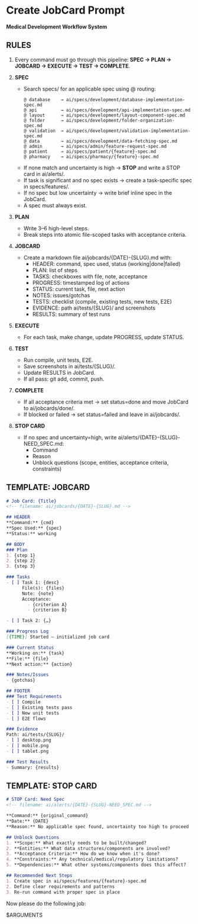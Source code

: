# Create JobCard Prompt
**Medical Development Workflow System**

## RULES

1. Every command must go through this pipeline: **SPEC → PLAN → JOBCARD → EXECUTE → TEST → COMPLETE**.

2. **SPEC**
   - Search specs/ for an applicable spec using @ routing:
     ```
     @ database    → ai/specs/development/database-implementation-spec.md
     @ api         → ai/specs/development/api-implementation-spec.md  
     @ layout      → ai/specs/development/layout-component-spec.md
     @ folder      → ai/specs/development/folder-organization-spec.md
     @ validation  → ai/specs/development/validation-implementation-spec.md
     @ data        → ai/specs/development/data-fetching-spec.md
     @ admin       → ai/specs/admin/feature-request-spec.md
     @ patient     → ai/specs/patient/{feature}-spec.md
     @ pharmacy    → ai/specs/pharmacy/{feature}-spec.md
     ```
   - If none match and uncertainty is high → **STOP** and write a STOP card in ai/alerts/.
   - If task is significant and no spec exists → create a task-specific spec in specs/features/.
   - If no spec but low uncertainty → write brief inline spec in the JobCard.
   - A spec must always exist.

3. **PLAN**
   - Write 3–6 high-level steps.
   - Break steps into atomic file-scoped tasks with acceptance criteria.

4. **JOBCARD**
   - Create a markdown file ai/jobcards/{DATE}-{SLUG}.md with:
     - HEADER: command, spec used, status (working|done|failed)
     - PLAN: list of steps
     - TASKS: checkboxes with file, note, acceptance
     - PROGRESS: timestamped log of actions
     - STATUS: current task, file, next action
     - NOTES: issues/gotchas
     - TESTS: checklist (compile, existing tests, new tests, E2E)
     - EVIDENCE: path ai/tests/{SLUG}/ and screenshots
     - RESULTS: summary of test runs

5. **EXECUTE**
   - For each task, make change, update PROGRESS, update STATUS.

6. **TEST**
   - Run compile, unit tests, E2E.
   - Save screenshots in ai/tests/{SLUG}/.
   - Update RESULTS in JobCard.
   - If all pass: git add, commit, push.

7. **COMPLETE**
   - If all acceptance criteria met → set status=done and move JobCard to ai/jobcards/done/.
   - If blocked or failed → set status=failed and leave in ai/jobcards/.

8. **STOP CARD**
   - If no spec and uncertainty=high, write ai/alerts/{DATE}-{SLUG}-NEED_SPEC.md:
     - Command
     - Reason
     - Unblock questions (scope, entities, acceptance criteria, constraints)

## TEMPLATE: JOBCARD

```markdown
# Job Card: {Title}
<!-- filename: ai/jobcards/{DATE}-{SLUG}.md -->

## HEADER
**Command:** {cmd}
**Spec Used:** {spec}
**Status:** working

## BODY
### Plan
1. {step 1}
2. {step 2}
3. {step 3}

### Tasks
- [ ] Task 1: {desc}
      File(s): {files}
      Note: {note}
      Acceptance:
        - {criterion A}
        - {criterion B}

- [ ] Task 2: {…}

### Progress Log
[{TIME}] Started — initialized job card

### Current Status
**Working on:** {task}
**File:** {file}
**Next action:** {action}

### Notes/Issues
- {gotchas}

## FOOTER
### Test Requirements
- [ ] Compile
- [ ] Existing tests pass
- [ ] New unit tests
- [ ] E2E flows

### Evidence
Path: ai/tests/{SLUG}/
- [ ] desktop.png
- [ ] mobile.png
- [ ] tablet.png

### Test Results
- Summary: {results}
```

## TEMPLATE: STOP CARD

```markdown
# STOP Card: Need Spec
<!-- filename: ai/alerts/{DATE}-{SLUG}-NEED_SPEC.md -->

**Command:** {original_command}
**Date:** {DATE}
**Reason:** No applicable spec found, uncertainty too high to proceed

## Unblock Questions
1. **Scope:** What exactly needs to be built/changed?
2. **Entities:** What data structures/components are involved?
3. **Acceptance Criteria:** How do we know when it's done?
4. **Constraints:** Any technical/medical/regulatory limitations?
5. **Dependencies:** What other systems/components does this affect?

## Recommended Next Steps
1. Create spec in ai/specs/features/{feature}-spec.md
2. Define clear requirements and patterns
3. Re-run command with proper spec in place
```

Now please do the following job:

$ARGUMENTS

